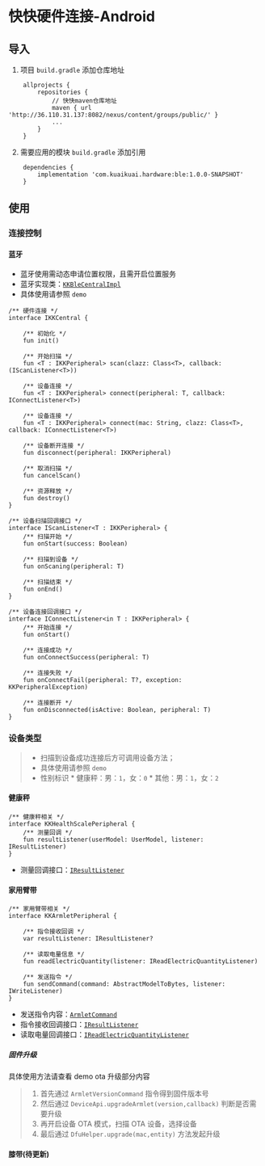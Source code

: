 # 快快硬件连接-Android
## 导入

1. 项目 `build.gradle` 添加仓库地址
```
    allprojects {
        repositories {
            // 快快maven仓库地址
            maven { url 'http://36.110.31.137:8082/nexus/content/groups/public/' }
            ...
        }
    }
```

2. 需要应用的模块 `build.gradle` 添加引用
```
    dependencies {
        implementation 'com.kuaikuai.hardware:ble:1.0.0-SNAPSHOT'
    }
```

## 使用

### 连接控制

#### 蓝牙

>
* 蓝牙使用需动态申请位置权限，且需开启位置服务
* 蓝牙实现类：[`KKBleCentralImpl`](doc/KKBleCentralImpl.kt)
* 具体使用请参照 `demo`

>
```
/** 硬件连接 */
interface IKKCentral {

    /** 初始化 */
    fun init()

    /** 开始扫描 */
    fun <T : IKKPeripheral> scan(clazz: Class<T>, callback: (IScanListener<T>))

    /** 设备连接 */
    fun <T : IKKPeripheral> connect(peripheral: T, callback: IConnectListener<T>)

    /** 设备连接 */
    fun <T : IKKPeripheral> connect(mac: String, clazz: Class<T>, callback: IConnectListener<T>)

    /** 设备断开连接 */
    fun disconnect(peripheral: IKKPeripheral)

    /** 取消扫描 */
    fun cancelScan()

    /** 资源释放 */
    fun destroy()
}

/** 设备扫描回调接口 */
interface IScanListener<T : IKKPeripheral> {
    /** 扫描开始 */
    fun onStart(success: Boolean)

    /** 扫描到设备 */
    fun onScaning(peripheral: T)

    /** 扫描结束 */
    fun onEnd()
}

/** 设备连接回调接口 */
interface IConnectListener<in T : IKKPeripheral> {
    /** 开始连接 */
    fun onStart()

    /** 连接成功 */
    fun onConnectSuccess(peripheral: T)

    /** 连接失败 */
    fun onConnectFail(peripheral: T?, exception: KKPeripheralException)

    /** 连接断开 */
    fun onDisconnected(isActive: Boolean, peripheral: T)
}
```

### 设备类型
> * 扫描到设备成功连接后方可调用设备方法；
> * 具体使用请参照 `demo`
> * 性别标识
    * 健康秤：男：`1`，女：`0`
    * 其他：男：`1`，女：`2`

#### 健康秤
>
```
/** 健康秤相关 */
interface KKHealthScalePeripheral {
    /** 测量回调 */
    fun resultListener(userModel: UserModel, listener: IResultListener)
}

```
* 测量回调接口：[`IResultListener`](doc/IResultListener.kt)

#### 家用臂带
>
```
/** 家用臂带相关 */
interface KKArmletPeripheral {

    /** 指令接收回调 */
    var resultListener: IResultListener?

    /** 读取电量信息 */
    fun readElectricQuantity(listener: IReadElectricQuantityListener)

    /** 发送指令 */
    fun sendCommand(command: AbstractModelToBytes, listener: IWriteListener)
}
```
* 发送指令内容：[`ArmletCommand`](doc/ArmletCommand.kt)
* 指令接收回调接口：[`IResultListener`](doc/IResultListener.kt)
* 读取电量回调接口：[`IReadElectricQuantityListener`](doc/IReadElectricQuantityListener.kt)

##### 固件升级
具体使用方法请查看 demo ota 升级部分内容
> 1. 首先通过 `ArmletVersionCommand` 指令得到固件版本号
> 2. 然后通过 `DeviceApi.upgradeArmlet(version,callback)` 判断是否需要升级
> 3. 再开启设备 OTA 模式，扫描 OTA 设备，选择设备
> 4. 最后通过 `DfuHelper.upgrade(mac,entity)` 方法发起升级

#### 膝带(待更新)
